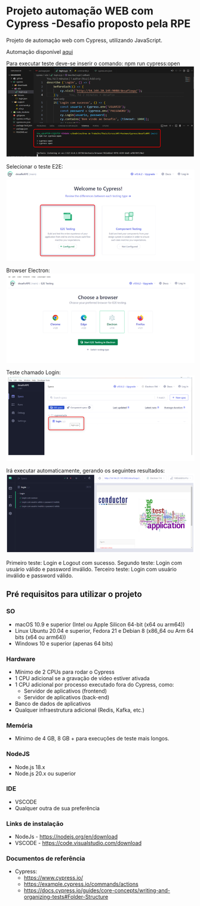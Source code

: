 # Projeto automação WEB com Cypress -Desafio proposto pela RPE

Projeto de automação web com Cypress, utilizando JavaScript.

Automação disponível [aqui](https://github.com/thaisconto/Cypress/tree/main/desafioRPE)

Para executar teste deve-se inserir o comando: npm run cypress:open
 <img src = print1.png>

Selecionar o teste E2E:
<img src = print2.png>

Browser Electron:
<img src = print3.png>

Teste chamado Login:
<img src = print4.png>

Irá executar automaticamente, gerando os seguintes resultados:
 <img src = print5.png>
 
Primeiro teste: Login e Logout com sucesso.
Segundo teste: Login com usuário válido e password inválido.
Terceiro teste: Login com usuário inválido e password válido.


## Pré requisitos para utilizar o projeto

### SO
- macOS 10.9 e superior (Intel ou Apple Silicon 64-bit (x64 ou arm64))
- Linux Ubuntu 20.04 e superior, Fedora 21 e Debian 8 (x86_64 ou Arm 64 bits (x64 ou arm64)) 
- Windows 10 e superior (apenas 64 bits)

### Hardware
- Mínimo de 2 CPUs para rodar o Cypress
- 1 CPU adicional se a gravação de vídeo estiver ativada
- 1 CPU adicional por processo executado fora do Cypress, como:
    - Servidor de aplicativos (frontend)
    - Servidor de aplicativos (back-end)
- Banco de dados de aplicativos
- Qualquer infraestrutura adicional (Redis, Kafka, etc.)

### Memória
- Mínimo de 4 GB, 8 GB + para execuções de teste mais longos.

### NodeJS
- Node.js 18.x
- Node.js 20.x ou superior

### IDE
- VSCODE
- Qualquer outra de sua preferência

### Links de instalação
- NodeJs - https://nodejs.org/en/download
- VSCODE - https://code.visualstudio.com/download

### Documentos de referência
- Cypress:
    - https://www.cypress.io/
    - https://example.cypress.io/commands/actions
    - https://docs.cypress.io/guides/core-concepts/writing-and-organizing-tests#Folder-Structure



